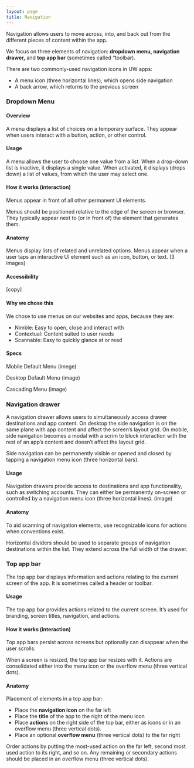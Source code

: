 ```yaml
---
layout: page
title: Navigation
---
```

Navigation allows users to move across, into, and back out from the different pieces of content within the app.

We focus on three elements of navigation: **dropdown menu, navigation drawer,** and **top app bar** (sometimes called “toolbar).

There are two commonly-used navigation icons in UW apps:

+ A menu icon (three horizontal lines), which opens side navigation
+ A back arrow, which returns to the previous screen

### Dropdown Menu

#### Overview

A menu displays a list of choices on a temporary surface. They appear when users interact with a button, action, or other control.

#### Usage

A menu allows the user to choose one value from a list. When a drop-down list is inactive, it displays a single value. When activated, it displays (drops down) a list of values, from which the user may select one.

#### How it works (interaction)

Menus appear in front of all other permanent UI elements.

Menus should be positioned relative to the edge of the screen or browser. They typically appear next to (or in front of) the element that generates them.

#### Anatomy

Menus display lists of related and unrelated options. Menus appear when a user taps an interactive UI element such as an icon, button, or text.
(3 images)

#### Accessibility

\[copy]

#### Why we chose this

We chose to use menus on our websites and apps, because they are:

+ Nimble: Easy to open, close and interact with
+ Contextual: Content suited to user needs
+ Scannable: Easy to quickly glance at or read

#### Specs

Mobile Default Menu
(imege)

Desktop Default Menu
(image)

Cascading Menu
(image)


### Navigation drawer

A navigation drawer allows users to simultaneously access drawer destinations and app content. On desktop the side navigation is on the same plane with app content and affect the screen’s layout grid. On mobile, side navigation becomes a modal with a scrim to block interaction with the rest of an app’s content and doesn’t affect the layout grid.

Side navigation can be permanently visible or opened and closed by tapping a navigation menu icon (three horizontal bars).

#### Usage

Navigation drawers provide access to destinations and app functionality, such as switching accounts. They can either be permanently on-screen or controlled by a navigation menu icon (three horizontal lines).
(image)

#### Anatomy

To aid scanning of navigation elements, use recognizable icons for actions when conventions exist.

Horizontal dividers should be used to separate groups of navigation destinations within the list. They extend across the full width of the drawer.

### Top app bar

The top app bar displays information and actions relating to the current screen of the app. It is sometimes called a header or toolbar.

#### Usage

The top app bar provides actions related to the current screen. It’s used for branding, screen titles, navigation, and actions.

#### How it works (interaction)

Top app bars persist across screens but optionally can disappear when the user scrolls.

When a screen is resized, the top app bar resizes with it. Actions are consolidated either into the menu icon or the overflow menu (three vertical dots).

#### Anatomy

Placement of elements in a top app bar:

+ Place the **navigation icon** on the far left
+ Place the **title** of the app to the right of the menu icon
+ Place **actions** on the right side of the top bar, either as icons or in an overflow menu (three vertical dots).
+ Place an optional **overflow menu** (three vertical dots) to the far right

Order actions by putting the most-used action on the far left, second most used action to its right, and so on. Any remaining or secondary actions should be placed in an overflow menu (three vertical dots).

